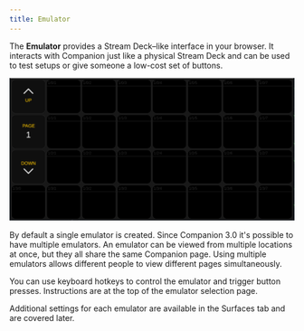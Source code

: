 ```yaml
---
title: Emulator
---
```


The **Emulator** provides a Stream Deck–like interface in your browser. It interacts with Companion just like a physical Stream Deck and can be used to test setups or give someone a low-cost set of buttons.

![Emulator](images/emulator.png?raw=true 'Emulator')

By default a single emulator is created. Since Companion 3.0 it's possible to have multiple emulators. An emulator can be viewed from multiple locations at once, but they all share the same Companion page. Using multiple emulators allows different people to view different pages simultaneously.

You can use keyboard hotkeys to control the emulator and trigger button presses. Instructions are at the top of the emulator selection page.

Additional settings for each emulator are available in the Surfaces tab and are covered later.
